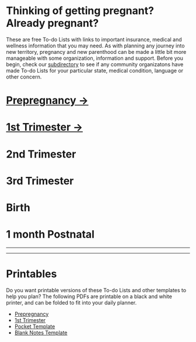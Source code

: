 # Thinking of getting pregnant? Already pregnant?

These are free To-do Lists with links to important insurance, medical and wellness information that you may need. As with planning any journey into new territory, pregnancy and new parenthood can be made a little bit more manageable with some organization, information and support. Before you begin, check our [subdirectory](#) to see if any community organizatons have made To-do Lists for your particular state, medical condition, language or other concern.

# [Prepregnancy →](/Prepregnancy-ToDo.md)
# [1st Trimester →](/1stTrimester-ToDo.md)
# 2nd Trimester
# 3rd Trimester
# Birth
# 1 month Postnatal

---
---

# Printables
Do you want printable versions of these To-do Lists and other templates to help you plan? The following PDFs are printable on a black and white printer, and can be folded to fit into your daily planner.
- [Prepregnancy](/downloads/ToDoList-1-Prepregnancy.pdf)
- [1st Trimester](/downloads/ToDoList-2-1stTrimester.pdf)
- [Pocket Template](/downloads/ToDoList-3-1stTrimester-Pocket.pdf)
- [Blank Notes Template](/downloads/ToDoList-4-Notes.pdf)
